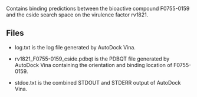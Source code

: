 Contains binding predictions between the bioactive compound F0755-0159 and the cside search space on the virulence factor rv1821.

## Files

- log.txt is the log file generated by AutoDock Vina.

- rv1821_F0755-0159_cside.pdbqt is the PDBQT file generated by AutoDock Vina containing the orientation and binding location of F0755-0159.

- stdoe.txt is the combined STDOUT and STDERR output of AutoDock Vina.

